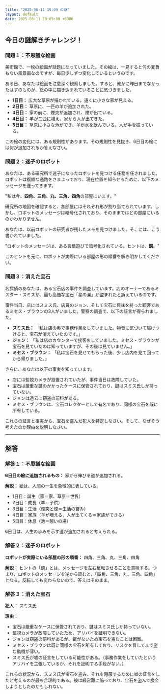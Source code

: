 ```yaml
---
title: "2025-06-11 19:09 の謎"
layout: default
date: 2025-06-11 19:09:00 +0900
---
```

## 今日の謎解きチャレンジ！

### 問題１：不思議な絵画

美術館で、一枚の絵画が話題になっていました。その絵は、一見すると何の変哲もない風景画なのですが、毎日少しずつ変化しているというのです。

ある日、あなたは絵画を注意深く観察しました。すると、確かに昨日までなかったはずのものが、絵の中に描き込まれていることに気づきました。

*   **1日目：** 広大な草原が描かれている。遠くに小さな家が見える。
*   **2日目：** 草原に、一匹の羊が追加された。
*   **3日目：** 家の前に、煙突が追加され、煙が出ている。
*   **4日目：** 羊が二匹に増え、家から人が出てきた。
*   **5日目：** 草原に小さな池ができ、羊が水を飲んでいる。人が手を振っている。

この絵の変化には、ある規則性があります。その規則性を見抜き、6日目の絵には何が追加されるか答えなさい。

### 問題２：迷子のロボット

あなたは、ある研究所で迷子になったロボットを見つける任務を任されました。ロボットは複雑な通路をさまよっており、現在位置を知らせるために、以下のメッセージを送ってきます。

"私は今、**四角、三角、丸、三角、四角**の部屋にいます。"

研究所の地図を確認すると、各部屋にはそれぞれ形が割り当てられています。しかし、ロボットのメッセージは暗号化されており、そのままではどの部屋にいるのかわかりません。

あなたは、以前ロボットの研究者が残したメモを見つけました。そこには、こう書かれていました。

"ロボットのメッセージは、ある言葉遊びで暗号化されている。ヒントは、**鏡**。"

このヒントを元に、ロボットが実際にいる部屋の形の順番を解き明かしてください。

### 問題３：消えた宝石

名探偵のあなたは、ある宝石店の事件を調査しています。店のオーナーであるミスター・スミスが、最も高価な宝石「星の涙」が盗まれたと訴えているのです。

事件当日、店にはスミス氏、店員のジョン、そして宝石に興味を持った顧客であるミセス・ブラウンの3人がいました。警察の調査で、以下の証言が得られました。

*   **スミス氏：** 「私は店の奥で事務作業をしていました。物音に気づいて駆けつけると、宝石が消えていたのです。」
*   **ジョン：** 「私は店のカウンターで接客をしていました。ミセス・ブラウンが宝石を見ていたのは知っていますが、その後は見ていません。」
*   **ミセス・ブラウン：** 「私は宝石を見せてもらった後、少し店内を見て回ってから帰りました。」

さらに、あなたは以下の事実を知っています。

*   店には監視カメラが設置されていたが、事件当日は故障していた。
*   宝石は厳重な鍵のかかったケースに保管されており、鍵はスミス氏しか持っていない。
*   ジョンは過去に窃盗の前科がある。
*   ミセス・ブラウンは、宝石コレクターとして有名であり、同様の宝石を既に所有している。

これらの証言と事実から、宝石を盗んだ犯人を特定しなさい。そして、なぜそう考えたのか理由を説明しなさい。

---

## 解答

### 解答１：不思議な絵画

**6日目の絵に追加されるもの：** 家から伸びる道が追加される。

**解説：** 絵は、人間の一生を象徴的に表している。

*   1日目：誕生（家＝家、草原＝世界）
*   2日目：成長（羊＝子供）
*   3日目：生活（煙突と煙＝生活の営み）
*   4日目：家族（羊が増える、人が出てくる＝家族ができる）
*   5日目：休息（池＝憩いの場）

6日目は、人生の歩みを示す道が追加されると考えられる。

### 解答２：迷子のロボット

**ロボットが実際にいる部屋の形の順番：** 四角、三角、丸、三角、四角

**解説：** ヒントの「鏡」とは、メッセージを左右反転させることを意味する。つまり、ロボットのメッセージを逆から読むと、「四角、三角、丸、三角、四角」となる。反転しても変わらないので、答えはそのまま。

### 解答３：消えた宝石

**犯人：** スミス氏

**理由：**

*   宝石は厳重なケースに保管されており、鍵はスミス氏しか持っていない。
*   監視カメラが故障していたため、アリバイを証明できない。
*   ジョンは窃盗の前科があるが、鍵がないため宝石を盗むことは困難。
*   ミセス・ブラウンは既に同様の宝石を所有しており、リスクを冒してまで盗む動機が薄い。
*   スミス氏が嘘の証言をしている可能性がある。（事務作業をしていたというアリバイを主張しているが、それを証明する手段がない。）

これらの状況から、スミス氏が宝石を盗み、それを隠蔽するために嘘の証言をしたと考えるのが最も合理的である。彼は経営難に陥っており、宝石を盗んで換金しようとしたのかもしれない。
